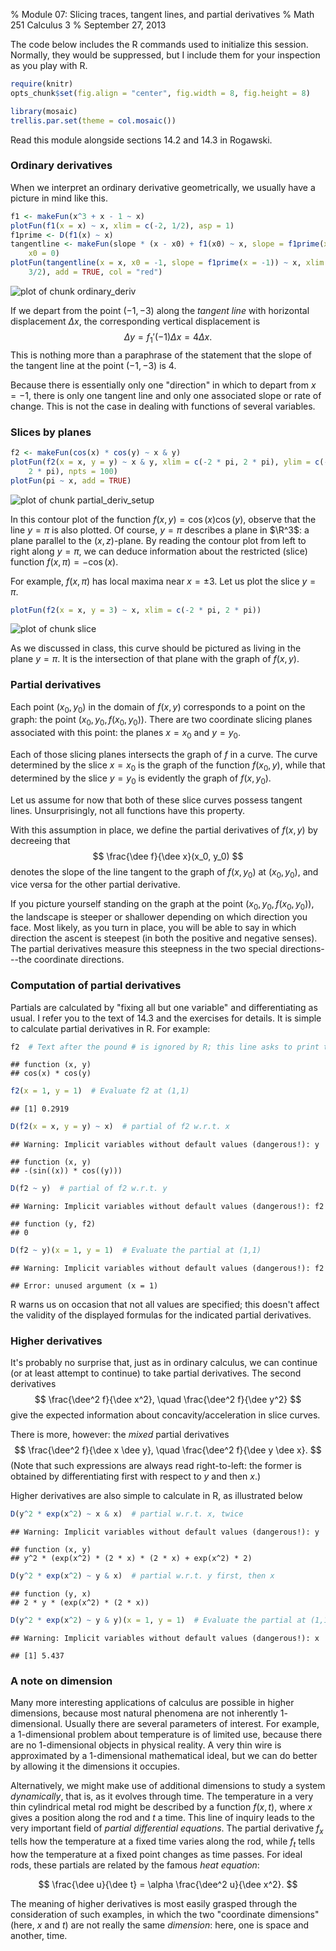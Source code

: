 % Module 07:
  Slicing traces, tangent lines, and partial derivatives
% Math 251 Calculus 3
% September 27, 2013 <!-- day 13 -->

$\newcommand{\R}{\mathbf{R}}$
$\newcommand{\dee}{\partial}$

The code below includes the R commands used to initialize this session.
Normally, they would be suppressed, but I include them for your inspection as
you play with R.


```r
require(knitr)
opts_chunk$set(fig.align = "center", fig.width = 8, fig.height = 8)
```



```r
library(mosaic)
trellis.par.set(theme = col.mosaic())
```


Read this module alongside sections 14.2 and 14.3 in Rogawski.

### Ordinary derivatives 

When we interpret an ordinary derivative geometrically, we usually have a picture in mind like this.


```r
f1 <- makeFun(x^3 + x - 1 ~ x)
plotFun(f1(x = x) ~ x, xlim = c(-2, 1/2), asp = 1)
f1prime <- D(f1(x) ~ x)
tangentline <- makeFun(slope * (x - x0) + f1(x0) ~ x, slope = f1prime(x = 0), 
    x0 = 0)
plotFun(tangentline(x = x, x0 = -1, slope = f1prime(x = -1)) ~ x, xlim = c(-2, 
    3/2), add = TRUE, col = "red")
```

<img src="figure/ordinary_deriv.png" title="plot of chunk ordinary_deriv" alt="plot of chunk ordinary_deriv" style="display: block; margin: auto;" />


If we depart from the point $(-1,-3)$ along the *tangent line* with horizontal displacement $\Delta x$, the corresponding vertical displacement is 
$$
    \Delta y = f_1'(-1)\Delta x = 4 \Delta x.
$$
This is nothing more than a paraphrase of the statement that the slope of the tangent line at the point $(-1, -3)$ is $4$. 

Because there is essentially only one "direction" in which to depart from $x = -1$, there is only one tangent line and only one associated slope or rate of change. This is not the case in dealing with functions of several variables.

### Slices by planes


```r
f2 <- makeFun(cos(x) * cos(y) ~ x & y)
plotFun(f2(x = x, y = y) ~ x & y, xlim = c(-2 * pi, 2 * pi), ylim = c(-2 * pi, 
    2 * pi), npts = 100)
plotFun(pi ~ x, add = TRUE)
```

<img src="figure/partial_deriv_setup.png" title="plot of chunk partial_deriv_setup" alt="plot of chunk partial_deriv_setup" style="display: block; margin: auto;" />

In this contour plot of the function $f(x,y) = \cos{(x)} \cos{(y)}$, observe that the line $y = \pi$ is also plotted. Of course, $y = \pi$ describes a plane in $\R^3$: a plane parallel to the $(x,z)$-plane. By reading the contour plot from left to right along $y = \pi$, we can deduce information about the restricted (slice) function $f(x, \pi) = -\cos{(x)}$. 

For example, $f(x, \pi)$ has local maxima near $x = \pm 3$. Let us plot the slice $y = \pi$.


```r
plotFun(f2(x = x, y = 3) ~ x, xlim = c(-2 * pi, 2 * pi))
```

<img src="figure/slice.png" title="plot of chunk slice" alt="plot of chunk slice" style="display: block; margin: auto;" />


As we discussed in class, this curve should be pictured as living in the plane $y = \pi$. It is the intersection of that plane with the graph of $f(x,y)$.

### Partial derivatives

Each point $(x_0, y_0)$ in the domain of $f(x,y)$ corresponds to a point on the graph: the point $(x_0, y_0, f(x_0, y_0))$. There are two coordinate slicing planes associated with this point: the planes $x = x_0$ and $y = y_0$.

Each of those slicing planes intersects the graph of $f$ in a curve. The curve determined by the slice $x = x_0$ is the graph of the function $f(x_0,y)$, while that determined by the slice $y = y_0$ is evidently the graph of $f(x, y_0)$. 

Let us assume for now that both of these slice curves possess tangent lines. Unsurprisingly, not all functions have this property.

With this assumption in place, we define the partial derivatives of $f(x,y)$ by decreeing that
$$ \frac{\dee f}{\dee x}(x_0, y_0) $$
denotes the slope of the line tangent to the graph of $f(x, y_0)$ at $(x_0, y_0)$, and vice versa for the other partial derivative.

If you picture yourself standing on the graph at the point $(x_0, y_0, f(x_0, y_0))$, the landscape is steeper or shallower depending on which direction you face. Most likely, as you turn in place, you will be able to say in which direction the ascent is steepest (in both the positive and negative senses). The partial derivatives measure this steepness in the two special directions---the coordinate directions.

### Computation of partial derivatives

Partials are calculated by "fixing all but one variable" and differentiating as usual. I refer you to the text of 14.3 and the exercises for details. It is simple to calculate partial derivatives in R. For example:


```r
f2  # Text after the pound # is ignored by R; this line asks to print the definition of f2
```

```
## function (x, y) 
## cos(x) * cos(y)
```

```r
f2(x = 1, y = 1)  # Evaluate f2 at (1,1)
```

```
## [1] 0.2919
```

```r
D(f2(x = x, y = y) ~ x)  # partial of f2 w.r.t. x
```

```
## Warning: Implicit variables without default values (dangerous!): y
```

```
## function (x, y) 
## -(sin((x)) * cos((y)))
```

```r
D(f2 ~ y)  # partial of f2 w.r.t. y
```

```
## Warning: Implicit variables without default values (dangerous!): f2
```

```
## function (y, f2) 
## 0
```

```r
D(f2 ~ y)(x = 1, y = 1)  # Evaluate the partial at (1,1)
```

```
## Warning: Implicit variables without default values (dangerous!): f2
```

```
## Error: unused argument (x = 1)
```


R warns us on occasion that not all values are specified; this doesn't affect the validity of the displayed formulas for the indicated partial derivatives.

### Higher derivatives

It's probably no surprise that, just as in ordinary calculus, we can continue (or at least attempt to continue) to take partial derivatives. The second derivatives
$$ \frac{\dee^2 f}{\dee x^2}, \quad \frac{\dee^2 f}{\dee y^2} $$
give the expected information about concavity/acceleration in slice curves.

There is more, however: the *mixed* partial derivatives
$$ \frac{\dee^2 f}{\dee x \dee y}, \quad \frac{\dee^2 f}{\dee y \dee x}. $$
(Note that such expressions are always read right-to-left: the former is obtained by differentiating first with respect to $y$ and then $x$.)

Higher derivatives are also simple to calculate in R, as illustrated below


```r
D(y^2 * exp(x^2) ~ x & x)  # partial w.r.t. x, twice
```

```
## Warning: Implicit variables without default values (dangerous!): y
```

```
## function (x, y) 
## y^2 * (exp(x^2) * (2 * x) * (2 * x) + exp(x^2) * 2)
```

```r
D(y^2 * exp(x^2) ~ y & x)  # partial w.r.t. y first, then x
```

```
## function (y, x) 
## 2 * y * (exp(x^2) * (2 * x))
```

```r
D(y^2 * exp(x^2) ~ y & y)(x = 1, y = 1)  # Evaluate the partial at (1,1)
```

```
## Warning: Implicit variables without default values (dangerous!): x
```

```
## [1] 5.437
```


### A note on dimension

Many more interesting applications of calculus are possible in higher dimensions, because most natural phenomena are not inherently $1$-dimensional. Usually there are several parameters of interest. For example, a 1-dimensional problem about temperature is of limited use, because there are no 1-dimensional objects in physical reality. A very thin wire is approximated by a 1-dimensional mathematical ideal, but we can do better by allowing it the dimensions it occupies.

Alternatively, we might make use of additional dimensions to study a system *dynamically*, that is, as it evolves through time. The temperature in a very thin cylindrical metal rod might be described by a function $f(x,t)$, where $x$ gives a position along the rod and $t$ a time. This line of inquiry leads to the very important field of *partial differential equations*. The partial derivative $f_x$ tells how the temperature at a fixed time varies along the rod, while $f_t$ tells how the temperature at a fixed point changes as time passes. For ideal rods, these partials are related by the famous *heat equation*:

$$ \frac{\dee u}{\dee t} = \alpha \frac{\dee^2 u}{\dee x^2}. $$

The meaning of higher derivatives is most easily grasped through the consideration of such examples, in which the two "coordinate dimensions" (here, $x$ and $t$) are not really the same *dimension*: here, one is space and another, time.
